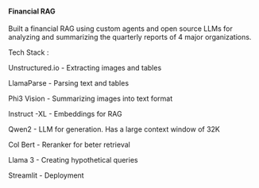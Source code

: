 #### Financial RAG
Built a financial RAG using custom agents and open source LLMs for analyzing and summarizing the quarterly reports of 4 major organizations. 

Tech Stack :

Unstructured.io - Extracting images and tables

LlamaParse - Parsing text and tables

Phi3 Vision - Summarizing images into text format

Instruct -XL - Embeddings for RAG 

Qwen2 - LLM for generation. Has a large context window of 32K

Col Bert - Reranker for beter retrieval

Llama 3 - Creating hypothetical queries

Streamlit - Deployment
